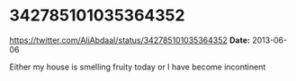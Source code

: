 # 342785101035364352
https://twitter.com/AliAbdaal/status/342785101035364352
**Date:** 2013-06-06

Either my house is smelling fruity today or I have become incontinent
